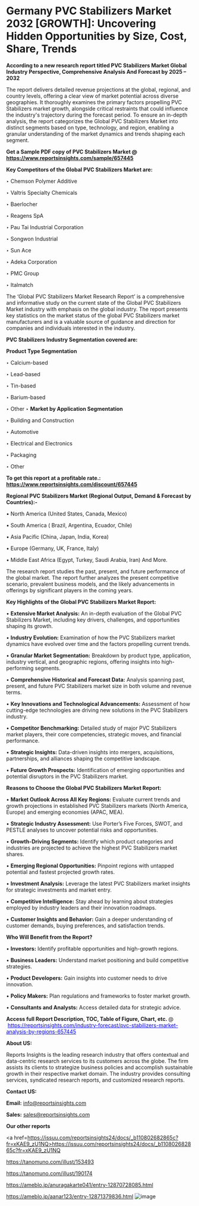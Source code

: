 # Germany PVC Stabilizers Market 2032 [GROWTH]: Uncovering Hidden Opportunities by Size, Cost, Share, Trends

<strong>According to a new research report titled PVC Stabilizers Market Global Industry Perspective, Comprehensive Analysis And Forecast by 2025 – 2032</strong>

The report delivers detailed revenue projections at the global, regional, and country levels, offering a clear view of market potential across diverse geographies. It thoroughly examines the primary factors propelling PVC Stabilizers market growth, alongside critical restraints that could influence the industry's trajectory during the forecast period. To ensure an in-depth analysis, the report categorizes the Global PVC Stabilizers Market into distinct segments based on type, technology, and region, enabling a granular understanding of the market dynamics and trends shaping each segment.

<strong>Get a Sample PDF copy of PVC Stabilizers Market </strong><strong>@<a href=https://www.reportsinsights.com/sample/657445 style=color:#0000ff;> https://www.reportsinsights.com/sample/657445</a></strong></font>

<strong>Key Competitors of the Global PVC Stabilizers Market are:</strong>

‣ Chemson Polymer Additive

‣ Valtris Specialty Chemicals

‣ Baerlocher

‣ Reagens SpA

‣ Pau Tai Industrial Corporation

‣ Songwon Industrial

‣ Sun Ace

‣ Adeka Corporation

‣ PMC Group

‣ Italmatch

The ‘Global PVC Stabilizers Market Research Report’ is a comprehensive and informative study on the current state of the Global PVC Stabilizers Market industry with emphasis on the global industry. The report presents key statistics on the market status of the global PVC Stabilizers market manufacturers and is a valuable source of guidance and direction for companies and individuals interested in the industry.

<strong>PVC Stabilizers Industry Segmentation covered are:</strong>

<strong>Product Type Segmentation</strong>

‣ Calcium-based

‣ Lead-based

‣ Tin-based

‣ Barium-based

‣ Other
‣ 
<strong>Market by Application Segmentation</strong>

‣ Building and Construction

‣ Automotive

‣ Electrical and Electronics

‣ Packaging

‣ Other

<strong>To get this report at a profitable rate.: <a href=https://www.reportsinsights.com/discount/657445 style=color:#0000ff;>https://www.reportsinsights.com/discount/657445</a></strong></font>

<strong>Regional PVC Stabilizers Market (Regional Output, Demand &amp; Forecast by Countries):-</strong>

• North America (United States, Canada, Mexico)

• South America ( Brazil, Argentina, Ecuador, Chile)

• Asia Pacific (China, Japan, India, Korea)

• Europe (Germany, UK, France, Italy)

• Middle East Africa (Egypt, Turkey, Saudi Arabia, Iran) And More.

The research report studies the past, present, and future performance of the global market. The report further analyzes the present competitive scenario, prevalent business models, and the likely advancements in offerings by significant players in the coming years.

<strong>Key Highlights of the Global PVC Stabilizers Market Report:</strong>

• <strong>Extensive Market Analysis:</strong> An in-depth evaluation of the Global PVC Stabilizers Market, including key drivers, challenges, and opportunities shaping its growth.

• <strong>Industry Evolution:</strong> Examination of how the PVC Stabilizers market dynamics have evolved over time and the factors propelling current trends.

• <strong>Granular Market Segmentation:</strong> Breakdown by product type, application, industry vertical, and geographic regions, offering insights into high-performing segments.

• <strong>Comprehensive Historical and Forecast Data:</strong> Analysis spanning past, present, and future PVC Stabilizers market size in both volume and revenue terms.

• <strong>Key Innovations and Technological Advancements:</strong> Assessment of how cutting-edge technologies are driving new solutions in the PVC Stabilizers industry.

• <strong>Competitor Benchmarking:</strong> Detailed study of major PVC Stabilizers market players, their core competencies, strategic moves, and financial performance.

• <strong>Strategic Insights:</strong> Data-driven insights into mergers, acquisitions, partnerships, and alliances shaping the competitive landscape.

• <strong>Future Growth Prospects:</strong> Identification of emerging opportunities and potential disruptors in the PVC Stabilizers market.

<strong>Reasons to Choose the Global PVC Stabilizers Market Report:</strong>

• <strong>Market Outlook Across All Key Regions:</strong> Evaluate current trends and growth projections in established PVC Stabilizers markets (North America, Europe) and emerging economies (APAC, MEA).

• <strong>Strategic Industry Assessment:</strong> Use Porter’s Five Forces, SWOT, and PESTLE analyses to uncover potential risks and opportunities.

• <strong>Growth-Driving Segments:</strong> Identify which product categories and industries are projected to achieve the highest PVC Stabilizers market shares.

• <strong>Emerging Regional Opportunities:</strong> Pinpoint regions with untapped potential and fastest projected growth rates.

• <strong>Investment Analysis:</strong> Leverage the latest PVC Stabilizers market insights for strategic investments and market entry.

• <strong>Competitive Intelligence:</strong> Stay ahead by learning about strategies employed by industry leaders and their innovation roadmaps.

• <strong>Customer Insights and Behavior:</strong> Gain a deeper understanding of customer demands, buying preferences, and satisfaction trends.

<strong>Who Will Benefit from the Report?</strong>

• <strong>Investors:</strong> Identify profitable opportunities and high-growth regions.

• <strong>Business Leaders:</strong> Understand market positioning and build competitive strategies.

• <strong>Product Developers:</strong> Gain insights into customer needs to drive innovation.

• <strong>Policy Makers:</strong> Plan regulations and frameworks to foster market growth.

• <strong>Consultants and Analysts:</strong> Access detailed data for strategic advice.
</ul>
<strong>Access full Report Description, TOC, Table of Figure, Chart, etc. </strong>@  <a href=https://reportsinsights.com/industry-forecast/pvc-stabilizers-market-analysis-by-regions-657445 style=color:#0000ff;>https://reportsinsights.com/industry-forecast/pvc-stabilizers-market-analysis-by-regions-657445</a></font>

<strong><strong>About US</strong>:</strong>

Reports Insights is the leading research industry that offers contextual and data-centric research services to its customers across the globe. The firm assists its clients to strategize business policies and accomplish sustainable growth in their respective market domain. The industry provides consulting services, syndicated research reports, and customized research reports.

<strong>Contact US:</strong>

<p class=""""><b>Email:</b> <a href=mailto:info@reportsinsights.com>info@reportsinsights.com</a></p>
<p class=""""><b>Sales:</b> <a href=mailto:sales@reportsinsights.com>sales@reportsinsights.com</a></p>

<strong>Our other reports</strong>

<a href=https://issuu.com/reportsinsights24/docs/_b110802682865c?fr=xKAE9_zU1NQ>https://issuu.com/reportsinsights24/docs/_b110802682865c?fr=xKAE9_zU1NQ</a>

<a href=https://tanomuno.com/illust/153493>https://tanomuno.com/illust/153493</a>

<a href=https://tanomuno.com/illust/190174>https://tanomuno.com/illust/190174</a>

<a href=https://ameblo.jp/anuragakarte041/entry-12870728085.html>https://ameblo.jp/anuragakarte041/entry-12870728085.html</a>

<a href=https://ameblo.jp/aanar123/entry-12871379836.html>https://ameblo.jp/aanar123/entry-12871379836.html</a>
![image](https://github.com/user-attachments/assets/00eec3d2-2ac5-48bd-b6d1-570b9efcbb30)
